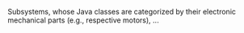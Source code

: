 Subsystems, whose Java classes are categorized by their electronic mechanical parts (e.g., respective motors), ...